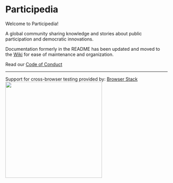 # Participedia

Welcome to Participedia!

A global community sharing knowledge and stories about public participation and democratic innovations.

Documentation formerly in the README has been updated and moved to the
[Wiki](https://github.com/participedia/api/wiki) for ease of maintenance and
organization.

Read our [Code of Conduct](https://github.com/participedia/api/CODE_OF_CONDUCT.md)

<hr />

Support for cross-browser testing provided by: [Browser Stack](https://www.browserstack.com/)<br/>
<a href="https://www.browserstack.com/"><img src="https://user-images.githubusercontent.com/130878/57817012-5040b980-7732-11e9-9857-2b501a5e510b.png" width="300" /></a>
